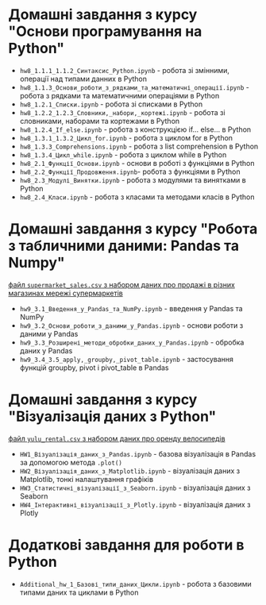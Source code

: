 # Домашні завдання з курсу "Основи програмування на Python"

- `hw8_1.1.1_1.1.2_Cинтаксис_Python.ipynb` - робота зі змінними, операції над типами данних в Python
- `hw8_1.1.3_Основи_роботи_з_рядками_та_математичні_операції.ipynb` - робота з рядками та математичними операціями в Python
- `hw8_1.2.1_Списки.ipynb` - робота зі списками в Python
- `hw8_1.2.2_1.2.3_Словники,_набори,_кортежі.ipynb` - робота зі словниками, наборами та кортежами в Python
- `hw8_1.2.4_If_else.ipynb` - робота з конструкцією if... else... в Python
- `hw8_1.3.1_1.3.2_Цикл_for.ipynb` - робота з циклом for в Python
- `hw8_1.3.3_Comprehensions.ipynb` -  робота з list comprehension в Python
- `hw8_1.3.4_Цикл_while.ipynb` - робота з циклом while в Python
- `hw8_2.1_Функції_Основи.ipynb` - основи в роботі з функціями в Python
- `hw8_2.2_Функції_Продовження.ipynb`- робота з функціями в Python
- `hw8_2.3_Модулі_Винятки.ipynb` - робота з модулями та винятками в Python
- `hw8_2.4_Класи.ipynb` - робота з класами та методами класів в Python
# Домашні завдання з курсу "Робота з табличними даними: Pandas та Numpy"

 [файл `supermarket_sales.csv` з набором даних про продажі в різних магазинах мережі супермаркетів](https://drive.google.com/file/d/1WqTRV3NdO3FLe8MoyD2llHPqVkojNECn/view?usp=drive_link)
- `hw9_3.1_Введення_у_Pandas_та_NumPy.ipynb` - введення у Pandas та NumPy
- `hw9_3.2_Основи_роботи_з_даними_у_Pandas.ipynb` - основи роботи з даними у Pandas
- `hw9_3.3_Розширені_методи_обробки_даних_у_Pandas.ipynb` - обробка даних у Pandas
- `hw9_3.4_3.5_apply,_groupby,_pivot_table.ipynb` - застосування функцій groupby, pivot і pivot_table в Pandas

# Домашні завдання з курсу "Візуалізація даних з Python"

 [файл `yulu_rental.csv` з набором даних про оренду велосипедів](https://drive.google.com/file/d/1MoBHbTc9Ci2rlhDTDhGLEyLEYsaZVcPW/view?usp=drive_link)
- `HW1_Візуалізація_даних_з_Pandas.ipynb` - базова візуалізація в Pandas за допомогою метода `.plot()`
- `HW2_Візуалізація_даних_з_Matplotlib.ipynb` - візуалізація даних з Matplotlib, тонкі налаштування графіків
- `HW3_Статистичні_візуалізації_з_Seaborn.ipynb` - візуалізація даних з Seaborn
- `HW4_Інтерактивні_візуалізації_з_Plotly.ipynb` - візуалізація даних з Plotly

# Додаткові завдання для роботи в Python

- `Additional_hw_1_Базові_типи_даних_Цикли.ipynb` - робота з базовими типами даних та циклами в Python
  
